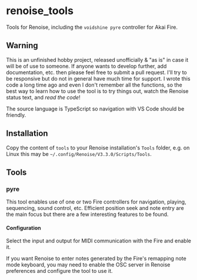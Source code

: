 # renoise_tools
Tools for Renoise, including the `voidshine pyre` controller for Akai Fire.

## Warning

This is an unfinished hobby project, released unofficially & "as is" in case it
will be of use to someone. If anyone wants to develop further, add
documentation, etc. then please feel free to submit a pull request. I'll try to
be responsive but do not in general have much time for support. I wrote this
code a long time ago and even I don't remember all the functions, so the best
way to learn how to use the tool is to try things out, watch the Renoise status text,
and *read the code*!

The source language is TypeScript so navigation with VS Code should be friendly.

## Installation

Copy the content of `tools` to your Renoise installation's `Tools` folder, e.g. on
Linux this may be `~/.config/Renoise/V3.3.0/Scripts/Tools`.

## Tools

### pyre

This tool enables use of one or two Fire controllers for navigation, playing,
sequencing, sound control, etc. Efficient position seek and note entry are the
main focus but there are a few interesting features to be found.

#### Configuration
Select the input and output for MIDI communication with the Fire and enable it.

If you want Renoise to enter notes generated by the Fire's remapping note mode
keyboard, you may need to enable the OSC server in Renoise preferences and
configure the tool to use it.

